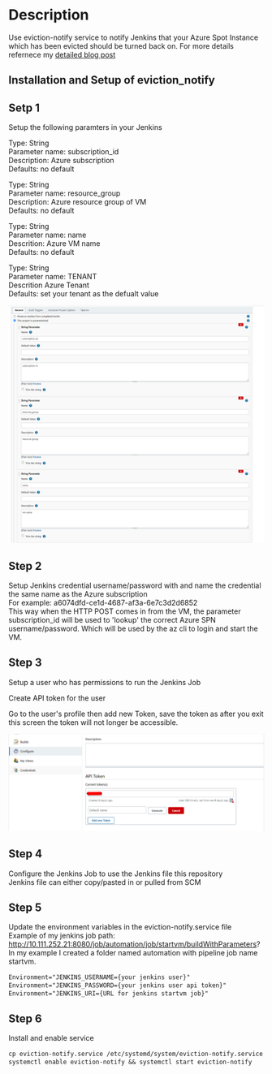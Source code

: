 # Description

Use eviction-notify service to notify Jenkins that your Azure Spot Instance which has been evicted should be turned back on.
For more details refernece my [detailed blog post](https://runops.wordpress.com/?p=1398)  

## Installation and Setup of eviction_notify

## Setp 1

Setup the following paramters in your Jenkins

Type: String  
Parameter name: subscription_id  
Description: Azure subscription  
Defaults: no default  

Type: String  
Parameter name: resource_group  
Description: Azure resource group of VM  
Defaults: no default  

Type: String  
Parameter name: name  
Descrition: Azure VM name  
Defaults: no default  

Type: String  
Parameter name: TENANT  
Descrition Azure Tenant  
Defaults: set your tenant as the defualt value  

![Jenkins Parameters](images/jenkins.png)

## Step 2

Setup Jenkins credential username/password with and name the credential the same name as the Azure subscription  
For example: a6074dfd-ce1d-4687-af3a-6e7c3d2d6852  
This way when the HTTP POST comes in from the VM, the parameter subscription_id will be used to 'lookup' the correct Azure SPN username/password. Which will be used by the az cli to login and start the VM.

## Step 3

Setup a user who has permissions to run the Jenkins Job  

Create API token for the user  

Go to the user's profile then add new Token, save the token as after you exit this screen the token will not longer be accessible.  

![Jenkins Parameters](images/jenkins-token.png)

## Step 4

Configure the Jenkins Job to use the Jenkins file this repository  
Jenkins file can either copy/pasted in or pulled from SCM  

## Step 5

Update the environment variables in the eviction-notify.service file  
Example of my jenkins job path: http://10.111.252.21:8080/job/automation/job/startvm/buildWithParameters?  
In my example I created a folder named automation with pipeline job name startvm. 

    Environment="JENKINS_USERNAME={your jenkins user}"
    Environment="JENKINS_PASSWORD={your jenkins user api token}"
    Environment="JENKINS_URI={URL for jenkins startvm job}"

## Step 6
Install and enable service  

    cp eviction-notify.service /etc/systemd/system/eviction-notify.service
    systemctl enable eviction-notify && systemctl start eviction-notify
